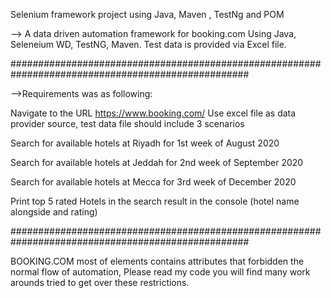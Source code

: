 Selenium framework project using Java, Maven , TestNg and POM

--> A data driven automation framework for booking.com Using Java, Seleneium WD, TestNG, Maven. Test data is provided via Excel file.

################################################################################################### 

-->Requirements was as following:

Navigate to the URL https://www.booking.com/
Use excel file as data provider source, test data file should include 3 scenarios

Search for available hotels at Riyadh for 1st week of August 2020

Search for available hotels at Jeddah for 2nd week of September 2020

Search for available hotels at Mecca for 3rd week of December 2020

Print top 5 rated Hotels in the search result in the console (hotel name alongside and rating)

################################################################################################### 

BOOKING.COM most of elements contains attributes that forbidden the normal flow of automation, 
Please read my code you will find many work arounds tried to get over these restrictions.
